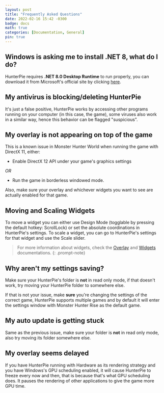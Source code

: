 ```yaml
---
layout: post
title: "Frequently Asked Questions"
date: 2022-02-16 15:42 -0300
badge: docs
math: true
categories: [Documentation, General]
pin: true
---
```


## Windows is asking me to install .NET 8, what do I do?
HunterPie requires **.NET 8.0 Desktop Runtime** to run properly, you can download it from Microsoft's official site by clicking [here](https://dotnet.microsoft.com/en-us/download/dotnet/thank-you/runtime-desktop-8.0.21-windows-x64-installer).

## My antivirus is blocking/deleting HunterPie

It's just a false positive, HunterPie works by accessing other programs running on your computer (in this case, the game), some viruses also work in a similar way, hence this behavior can be flagged "suspicious".

## My overlay is not appearing on top of the game

This is a known issue in Monster Hunter World when running the game with DirectX 11, either:

- Enable DirectX 12 API under your game's graphics settings

*OR*

- Run the game in borderless windowed mode.

Also, make sure your overlay and whichever widgets you want to see are actually enabled for that game.

## Moving and Scaling Widgets

To move a widget you can either use Design Mode (togglable by pressing the default hotkey: ScrollLock) or set the absolute coordinations in HunterPie's settings.
To scale a widget, you can go to HunterPie's settings for that widget and use the Scale slider.

> For more information about widgets, check the [Overlay](/posts/overlay) and [Widgets](/posts/widgets) documentations.
{: .prompt-note}

## Why aren't my settings saving?

Make sure your HunterPie's folder is **not** in read only mode, if that doesn't work, try moving your HunterPie folder to somewhere else.

If that is not your issue, make **sure** you're changing the settings of the correct game, HunterPie supports multiple games and by default it will enter the settings window with Monster Hunter Rise as the default game.

## My auto update is getting stuck

Same as the previous issue, make sure your folder is **not** in read only mode, also try moving its folder somewhere else.

## My overlay seems delayed

If you have HunterPie running with Hardware as its rendering strategy and you have Windows's GPU scheduling enabled, it will cause HunterPie to freeze every now and then, that is because that's what GPU scheduling does. It pauses the rendering of other applications to give the game more GPU time.